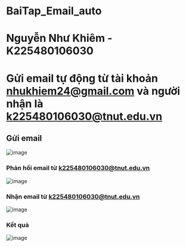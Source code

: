 # BaiTap_Email_auto
# Nguyễn Như Khiêm - K225480106030
# Gửi email tự động từ tài khoản nhukhiem24@gmail.com và người nhận là k225480106030@tnut.edu.vn
## Gửi email

![image](https://github.com/user-attachments/assets/8d68677f-498a-4c55-9c0e-0bba943d23f1)

### Phản hồi email từ k225480106030@tnut.edu.vn

![image](https://github.com/user-attachments/assets/0f363136-2203-4bc2-a9b6-1acda8847f18)

### Nhận email từ k225480106030@tnut.edu.vn

![image](https://github.com/user-attachments/assets/a8290ac3-d301-45be-a0bd-13fa14584cd6)

### Kết quả 

![image](https://github.com/user-attachments/assets/3f7e590f-dd62-4549-a4ee-57d2b0e0cdd9)


